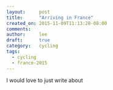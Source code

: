 ```yaml
---
layout:     post
title:      "Arriving in France"
created_on: 2015-11-09T11:13:28-08:00
comments:   
author:     lee
draft:      true
category:   cycling
tags:
  - cycling
  - france-2015
---
```


I would love to just write about

